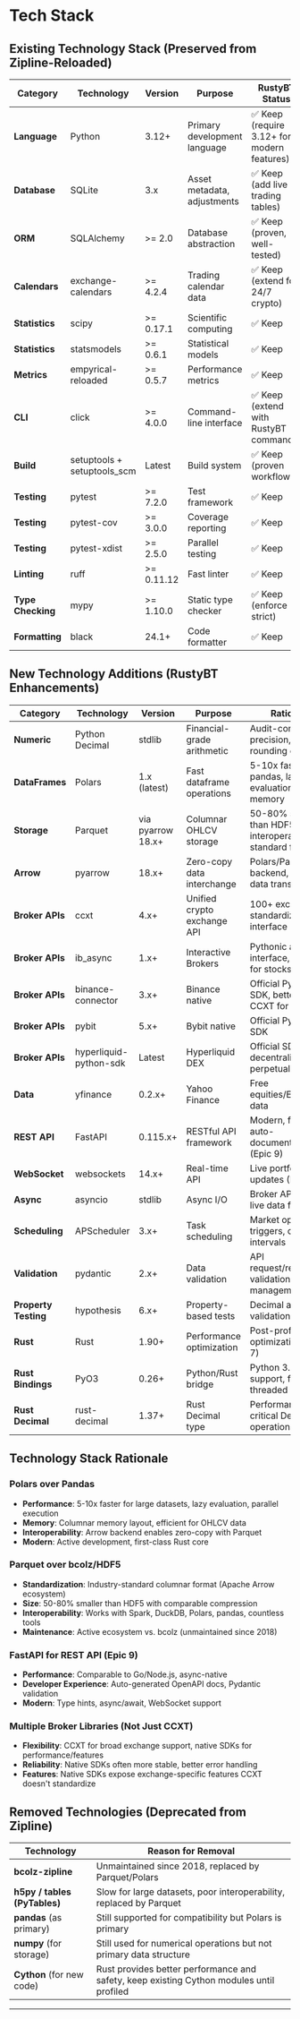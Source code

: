 # Tech Stack

## Existing Technology Stack (Preserved from Zipline-Reloaded)

| Category | Technology | Version | Purpose | RustyBT Status |
|----------|-----------|---------|---------|----------------|
| **Language** | Python | 3.12+ | Primary development language | ✅ Keep (require 3.12+ for modern features) |
| **Database** | SQLite | 3.x | Asset metadata, adjustments | ✅ Keep (add live trading tables) |
| **ORM** | SQLAlchemy | >= 2.0 | Database abstraction | ✅ Keep (proven, well-tested) |
| **Calendars** | exchange-calendars | >= 4.2.4 | Trading calendar data | ✅ Keep (extend for 24/7 crypto) |
| **Statistics** | scipy | >= 0.17.1 | Scientific computing | ✅ Keep |
| **Statistics** | statsmodels | >= 0.6.1 | Statistical models | ✅ Keep |
| **Metrics** | empyrical-reloaded | >= 0.5.7 | Performance metrics | ✅ Keep |
| **CLI** | click | >= 4.0.0 | Command-line interface | ✅ Keep (extend with RustyBT commands) |
| **Build** | setuptools + setuptools_scm | Latest | Build system | ✅ Keep (proven workflow) |
| **Testing** | pytest | >= 7.2.0 | Test framework | ✅ Keep |
| **Testing** | pytest-cov | >= 3.0.0 | Coverage reporting | ✅ Keep |
| **Testing** | pytest-xdist | >= 2.5.0 | Parallel testing | ✅ Keep |
| **Linting** | ruff | >= 0.11.12 | Fast linter | ✅ Keep |
| **Type Checking** | mypy | >= 1.10.0 | Static type checker | ✅ Keep (enforce --strict) |
| **Formatting** | black | 24.1+ | Code formatter | ✅ Keep |

## New Technology Additions (RustyBT Enhancements)

| Category | Technology | Version | Purpose | Rationale |
|----------|-----------|---------|---------|-----------|
| **Numeric** | Python Decimal | stdlib | Financial-grade arithmetic | Audit-compliant precision, no rounding errors |
| **DataFrames** | Polars | 1.x (latest) | Fast dataframe operations | 5-10x faster than pandas, lazy evaluation, better memory |
| **Storage** | Parquet | via pyarrow 18.x+ | Columnar OHLCV storage | 50-80% smaller than HDF5, better interoperability, standard format |
| **Arrow** | pyarrow | 18.x+ | Zero-copy data interchange | Polars/Parquet backend, efficient data transfer |
| **Broker APIs** | ccxt | 4.x+ | Unified crypto exchange API | 100+ exchanges, standardized interface |
| **Broker APIs** | ib_async | 1.x+ | Interactive Brokers | Pythonic async interface, proven for stocks/futures |
| **Broker APIs** | binance-connector | 3.x+ | Binance native | Official Python SDK, better than CCXT for Binance |
| **Broker APIs** | pybit | 5.x+ | Bybit native | Official Python SDK |
| **Broker APIs** | hyperliquid-python-sdk | Latest | Hyperliquid DEX | Official SDK for decentralized perpetuals |
| **Data** | yfinance | 0.2.x+ | Yahoo Finance | Free equities/ETFs/forex data |
| **REST API** | FastAPI | 0.115.x+ | RESTful API framework | Modern, fast, auto-documentation (Epic 9) |
| **WebSocket** | websockets | 14.x+ | Real-time API | Live portfolio updates (Epic 9) |
| **Async** | asyncio | stdlib | Async I/O | Broker API calls, live data feeds |
| **Scheduling** | APScheduler | 3.x+ | Task scheduling | Market open/close triggers, custom intervals |
| **Validation** | pydantic | 2.x+ | Data validation | API request/response validation, config management |
| **Property Testing** | hypothesis | 6.x+ | Property-based tests | Decimal arithmetic validation (NFR5) |
| **Rust** | Rust | 1.90+ | Performance optimization | Post-profiling optimization (Epic 7) |
| **Rust Bindings** | PyO3 | 0.26+ | Python/Rust bridge | Python 3.12-3.14 support, free-threaded |
| **Rust Decimal** | rust-decimal | 1.37+ | Rust Decimal type | Performance-critical Decimal operations |

## Technology Stack Rationale

### Polars over Pandas
- **Performance**: 5-10x faster for large datasets, lazy evaluation, parallel execution
- **Memory**: Columnar memory layout, efficient for OHLCV data
- **Interoperability**: Arrow backend enables zero-copy with Parquet
- **Modern**: Active development, first-class Rust core

### Parquet over bcolz/HDF5
- **Standardization**: Industry-standard columnar format (Apache Arrow ecosystem)
- **Size**: 50-80% smaller than HDF5 with comparable compression
- **Interoperability**: Works with Spark, DuckDB, Polars, pandas, countless tools
- **Maintenance**: Active ecosystem vs. bcolz (unmaintained since 2018)

### FastAPI for REST API (Epic 9)
- **Performance**: Comparable to Go/Node.js, async-native
- **Developer Experience**: Auto-generated OpenAPI docs, Pydantic validation
- **Modern**: Type hints, async/await, WebSocket support

### Multiple Broker Libraries (Not Just CCXT)
- **Flexibility**: CCXT for broad exchange support, native SDKs for performance/features
- **Reliability**: Native SDKs often more stable, better error handling
- **Features**: Native SDKs expose exchange-specific features CCXT doesn't standardize

## Removed Technologies (Deprecated from Zipline)

| Technology | Reason for Removal |
|------------|-------------------|
| **bcolz-zipline** | Unmaintained since 2018, replaced by Parquet/Polars |
| **h5py / tables (PyTables)** | Slow for large datasets, poor interoperability, replaced by Parquet |
| **pandas** (as primary) | Still supported for compatibility but Polars is primary |
| **numpy** (for storage) | Still used for numerical operations but not primary data structure |
| **Cython** (for new code) | Rust provides better performance and safety, keep existing Cython modules until profiled |

---
